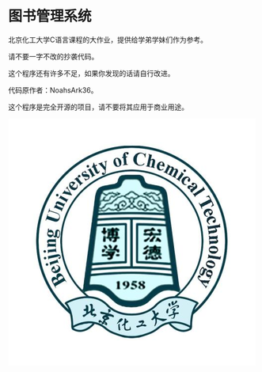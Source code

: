 # 图书管理系统
北京化工大学C语言课程的大作业，提供给学弟学妹们作为参考。

请不要一字不改的抄袭代码。

这个程序还有许多不足，如果你发现的话请自行改进。

代码原作者：NoahsArk36。

这个程序是完全开源的项目，请不要将其应用于商业用途。

![截图](BUCT.jpg)
